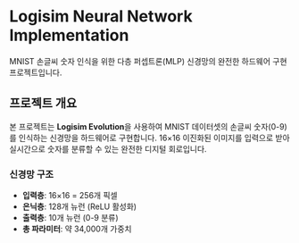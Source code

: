 # Logisim Neural Network Implementation

MNIST 손글씨 숫자 인식을 위한 다층 퍼셉트론(MLP) 신경망의 완전한 하드웨어 구현 프로젝트입니다.

## 프로젝트 개요

본 프로젝트는 **Logisim Evolution**을 사용하여 MNIST 데이터셋의 손글씨 숫자(0-9)를 인식하는 신경망을 하드웨어로 구현합니다. 16×16 이진화된 이미지를 입력으로 받아 실시간으로 숫자를 분류할 수 있는 완전한 디지털 회로입니다.

### 신경망 구조
- **입력층**: 16×16 = 256개 픽셀
- **은닉층**: 128개 뉴런 (ReLU 활성화)
- **출력층**: 10개 뉴런 (0-9 분류)
- **총 파라미터**: 약 34,000개 가중치




